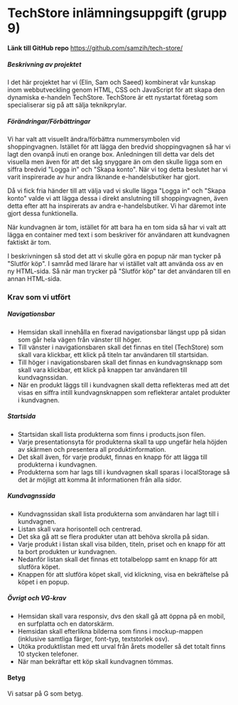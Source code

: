 # TechStore inlämningsuppgift (grupp 9)

**Länk till GitHub repo** https://github.com/samzih/tech-store/

##### Beskrivning av projektet
I det här projektet har vi (Elin, Sam och Saeed) kombinerat vår kunskap inom webbutveckling genom HTML, CSS och JavaScript för att skapa den dynamiska e-handeln TechStore. TechStore är ett nystartat företag som specialiserar sig på att sälja teknikprylar.

##### Förändringar/Förbättringar
Vi har valt att visuellt ändra/förbättra nummersymbolen vid shoppingvagnen. Istället för att lägga den bredvid shoppingvagnen så har vi lagt den ovanpå inuti en orange box. Anledningen till detta var dels det visuella men även för att det såg snyggare än om den skulle ligga som en siffra bredvid "Logga in" och "Skapa konto". När vi tog detta beslutet har vi varit inspirerade av hur andra liknande e-handelsbutiker har gjort.

Då vi fick fria händer till att välja vad vi skulle lägga "Logga in" och "Skapa konto" valde vi att lägga dessa i direkt anslutning till shoppingvagnen, även detta efter att ha inspirerats av andra e-handelsbutiker. Vi har däremot inte gjort dessa funktionella.

När kundvagnen är tom, istället för att bara ha en tom sida så har vi valt att lägga en container med text i som beskriver för användaren att kundvagnen faktiskt är tom.

I beskrivningen så stod det att vi skulle göra en popup när man tycker på "Slutför köp". I samråd med lärare har vi istället valt att använda oss av en ny HTML-sida. Så när man trycker på "Slutför köp" tar det användaren till en annan HTML-sida.

### Krav som vi utfört
##### Navigationsbar
- Hemsidan skall innehålla en fixerad navigationsbar längst upp på sidan som går hela vägen från vänster till höger.
- Till vänster i navigationsbaren skall det finnas en titel (TechStore) som skall vara klickbar, ett klick på titeln tar användaren till startsidan.
- Till höger i navigationsbaren skall det finnas en kundvagnsknapp som skall vara klickbar, ett klick på knappen tar användaren till kundvagnssidan.
- När en produkt läggs till i kundvagnen skall detta reflekteras med att det visas en siffra intill kundvagnsknappen som reflekterar antalet produkter i kundvagnen.

##### Startsida
- Startsidan skall lista produkterna som finns i products.json filen.
- Varje presentationsyta för produkterna skall ta upp ungefär hela höjden av skärmen och presentera all produktinformation.
- Det skall även, för varje produkt, finnas en knapp för att lägga till produkterna i kundvagnen.
- Produkterna som har lags till i kundvagnen skall sparas i localStorage så det är möjligt att komma åt informationen från alla sidor.

##### Kundvagnssida
- Kundvagnssidan skall lista produkterna som användaren har lagt till i kundvagnen.
- Listan skall vara horisontell och centrerad.
- Det ska gå att se flera produkter utan att behöva skrolla på sidan.
- Varje produkt i listan skall visa bilden, titeln, priset och en knapp för att ta bort produkten ur kundvagnen.
- Nedanför listan skall det finnas ett totalbelopp samt en knapp för att slutföra köpet.
- Knappen för att slutföra köpet skall, vid klickning, visa en bekräftelse på köpet i en popup.

##### Övrigt och VG-krav
- Hemsidan skall vara responsiv, dvs den skall gå att öppna på en mobil, en surfplatta och en datorskärm.
- Hemsidan skall efterlikna bilderna som finns i mockup-mappen (inklusive samtliga färger, font-typ, textstorlek osv).
- Utöka produktlistan med ett urval från årets modeller så det totalt finns 10 stycken telefoner.
- När man bekräftar ett köp skall kundvagnen tömmas.

#### Betyg
Vi satsar på G som betyg.
